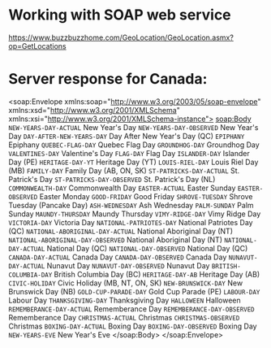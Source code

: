 # Working with SOAP web service 

https://www.buzzbuzzhome.com/GeoLocation/GeoLocation.asmx?op=GetLocations

# Server response for Canada:

<?xml version="1.0" encoding="UTF-8"?>
<soap:Envelope xmlns:soap="http://www.w3.org/2003/05/soap-envelope" xmlns:xsd="http://www.w3.org/2001/XMLSchema" xmlns:xsi="http://www.w3.org/2001/XMLSchema-instance">
   <soap:Body>
      <GetHolidaysAvailableResponse xmlns="http://www.holidaywebservice.com/HolidayService_v2/">
         <GetHolidaysAvailableResult>
            <HolidayCode>
               <Code>NEW-YEARS-DAY-ACTUAL</Code>
               <Description>New Year's Day</Description>
            </HolidayCode>
            <HolidayCode>
               <Code>NEW-YEARS-DAY-OBSERVED</Code>
               <Description>New Year's Day</Description>
            </HolidayCode>
            <HolidayCode>
               <Code>DAY-AFTER-NEW-YEARS-DAY</Code>
               <Description>Day After New Year's Day (QC)</Description>
            </HolidayCode>
            <HolidayCode>
               <Code>EPIPHANY</Code>
               <Description>Epiphany</Description>
            </HolidayCode>
            <HolidayCode>
               <Code>QUEBEC-FLAG-DAY</Code>
               <Description>Quebec Flag Day</Description>
            </HolidayCode>
            <HolidayCode>
               <Code>GROUNDHOG-DAY</Code>
               <Description>Groundhog Day</Description>
            </HolidayCode>
            <HolidayCode>
               <Code>VALENTINES-DAY</Code>
               <Description>Valentine's Day</Description>
            </HolidayCode>
            <HolidayCode>
               <Code>FLAG-DAY</Code>
               <Description>Flag Day</Description>
            </HolidayCode>
            <HolidayCode>
               <Code>ISLANDER-DAY</Code>
               <Description>Islander Day (PE)</Description>
            </HolidayCode>
            <HolidayCode>
               <Code>HERITAGE-DAY-YT</Code>
               <Description>Heritage Day (YT)</Description>
            </HolidayCode>
            <HolidayCode>
               <Code>LOUIS-RIEL-DAY</Code>
               <Description>Louis Riel Day (MB)</Description>
            </HolidayCode>
            <HolidayCode>
               <Code>FAMILY-DAY</Code>
               <Description>Family Day (AB, ON, SK)</Description>
            </HolidayCode>
            <HolidayCode>
               <Code>ST-PATRICKS-DAY-ACTUAL</Code>
               <Description>St. Patrick's Day</Description>
            </HolidayCode>
            <HolidayCode>
               <Code>ST-PATRICKS-DAY-OBSERVED</Code>
               <Description>St. Patrick's Day (NL)</Description>
            </HolidayCode>
            <HolidayCode>
               <Code>COMMONWEALTH-DAY</Code>
               <Description>Commonwealth Day</Description>
            </HolidayCode>
            <HolidayCode>
               <Code>EASTER-ACTUAL</Code>
               <Description>Easter Sunday</Description>
            </HolidayCode>
            <HolidayCode>
               <Code>EASTER-OBSERVED</Code>
               <Description>Easter Monday</Description>
            </HolidayCode>
            <HolidayCode>
               <Code>GOOD-FRIDAY</Code>
               <Description>Good Friday</Description>
            </HolidayCode>
            <HolidayCode>
               <Code>SHROVE-TUESDAY</Code>
               <Description>Shrove Tuesday (Pancake Day)</Description>
            </HolidayCode>
            <HolidayCode>
               <Code>ASH-WEDNESDAY</Code>
               <Description>Ash Wednesday</Description>
            </HolidayCode>
            <HolidayCode>
               <Code>PALM-SUNDAY</Code>
               <Description>Palm Sunday</Description>
            </HolidayCode>
            <HolidayCode>
               <Code>MAUNDY-THURSDAY</Code>
               <Description>Maundy Thursday</Description>
            </HolidayCode>
            <HolidayCode>
               <Code>VIMY-RIDGE-DAY</Code>
               <Description>Vimy Ridge Day</Description>
            </HolidayCode>
            <HolidayCode>
               <Code>VICTORIA-DAY</Code>
               <Description>Victoria Day</Description>
            </HolidayCode>
            <HolidayCode>
               <Code>NATIONAL-PATRIOTES-DAY</Code>
               <Description>National Patriotes Day (QC)</Description>
            </HolidayCode>
            <HolidayCode>
               <Code>NATIONAL-ABORIGINAL-DAY-ACTUAL</Code>
               <Description>National Aboriginal Day (NT)</Description>
            </HolidayCode>
            <HolidayCode>
               <Code>NATIONAL-ABORIGINAL-DAY-OBSERVED</Code>
               <Description>National Aboriginal Day (NT)</Description>
            </HolidayCode>
            <HolidayCode>
               <Code>NATIONAL-DAY-ACTUAL</Code>
               <Description>National Day (QC)</Description>
            </HolidayCode>
            <HolidayCode>
               <Code>NATIONAL-DAY-OBSERVED</Code>
               <Description>National Day (QC)</Description>
            </HolidayCode>
            <HolidayCode>
               <Code>CANADA-DAY-ACTUAL</Code>
               <Description>Canada Day</Description>
            </HolidayCode>
            <HolidayCode>
               <Code>CANADA-DAY-OBSERVED</Code>
               <Description>Canada Day</Description>
            </HolidayCode>
            <HolidayCode>
               <Code>NUNAVUT-DAY-ACTUAL</Code>
               <Description>Nunavut Day</Description>
            </HolidayCode>
            <HolidayCode>
               <Code>NUNAVUT-DAY-OBSERVED</Code>
               <Description>Nunavut Day</Description>
            </HolidayCode>
            <HolidayCode>
               <Code>BRITISH-COLUMBIA-DAY</Code>
               <Description>British Columbia Day (BC)</Description>
            </HolidayCode>
            <HolidayCode>
               <Code>HERITAGE-DAY-AB</Code>
               <Description>Heritage Day (AB)</Description>
            </HolidayCode>
            <HolidayCode>
               <Code>CIVIC-HOLIDAY</Code>
               <Description>Civic Holiday (MB, NT, ON, SK)</Description>
            </HolidayCode>
            <HolidayCode>
               <Code>NEW-BRUNSWICK-DAY</Code>
               <Description>New Brunswick Day (NB)</Description>
            </HolidayCode>
            <HolidayCode>
               <Code>GOLD-CUP-PARADE-DAY</Code>
               <Description>Gold Cup Parade (PE)</Description>
            </HolidayCode>
            <HolidayCode>
               <Code>LABOUR-DAY</Code>
               <Description>Labour Day</Description>
            </HolidayCode>
            <HolidayCode>
               <Code>THANKSGIVING-DAY</Code>
               <Description>Thanksgiving Day</Description>
            </HolidayCode>
            <HolidayCode>
               <Code>HALLOWEEN</Code>
               <Description>Halloween</Description>
            </HolidayCode>
            <HolidayCode>
               <Code>REMEMBERANCE-DAY-ACTUAL</Code>
               <Description>Rememberance Day</Description>
            </HolidayCode>
            <HolidayCode>
               <Code>REMEMBERANCE-DAY-OBSERVED</Code>
               <Description>Rememberance Day</Description>
            </HolidayCode>
            <HolidayCode>
               <Code>CHRISTMAS-ACTUAL</Code>
               <Description>Christmas</Description>
            </HolidayCode>
            <HolidayCode>
               <Code>CHRISTMAS-OBSERVED</Code>
               <Description>Christmas</Description>
            </HolidayCode>
            <HolidayCode>
               <Code>BOXING-DAY-ACTUAL</Code>
               <Description>Boxing Day</Description>
            </HolidayCode>
            <HolidayCode>
               <Code>BOXING-DAY-OBSERVED</Code>
               <Description>Boxing Day</Description>
            </HolidayCode>
            <HolidayCode>
               <Code>NEW-YEARS-EVE</Code>
               <Description>New Year's Eve</Description>
            </HolidayCode>
         </GetHolidaysAvailableResult>
      </GetHolidaysAvailableResponse>
   </soap:Body>
</soap:Envelope>

